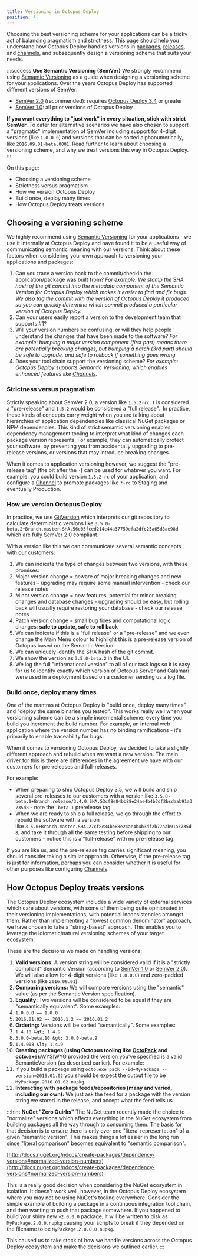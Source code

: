 ```yaml
---
title: Versioning in Octopus Deploy
position: 4
---
```



Choosing the best versioning scheme for your applications can be a tricky act of balancing pragmatism and strictness. This page should help you understand how Octopus Deploy handles versions in [packages](/docs/packaging-applications/supported-packages.md), [releases](/docs/key-concepts/projects/releases.md), and [channels](/docs/key-concepts/projects/channels.md), and subsequently design a versioning scheme that suits your needs.

:::success
**Use Semantic Versioning (SemVer)**
We strongly recommend using [Semantic Versioning](http://semver.org/) as a guide when designing a versioning scheme for your applications. Over the years Octopus Deploy has supported different versions of SemVer:

- [SemVer 2.0](http://semver.org/spec/v2.0.0.html) (recommended): requires [Octopus Deploy 3.4](https://octopus.com/blog/semver2) or greater
- [SemVer 1.0](http://semver.org/spec/v1.0.0.html): all prior versions of Octopus Deploy



**If you want everything to "just work" in every situation, stick with strict SemVer.** To cater for alternative scenarios we have also chosen to support a "pragmatic" implementation of SemVer including support for 4-digit versions (like `1.0.0.0`) and versions that can be sorted alphanumerically, like `2016.09.01-beta.0001`. Read further to learn about choosing a versioning scheme, and why we treat versions this way in Octopus Deploy.
:::


On this page:


- Choosing a versioning scheme
 - Strictness versus pragmatism
 - How we version Octopus Deploy
 - Build once, deploy many times
- How Octopus Deploy treats versions

## Choosing a versioning scheme


We highly recommend using [Semantic Versioning](http://semver.org/) for your applications - we use it internally at Octopus Deploy and have found it to be a useful way of communicating semantic meaning with our versions. Think about these factors when considering your own approach to versioning your applications and packages:

1. Can you trace a version back to the commit/checkin the application/package was built from? *For example: We stamp the SHA hash of the git commit into the metadata component of the Semantic Version for Octopus Deploy which makes it easier to find and fix bugs. We also tag the commit with the version of Octopus Deploy it produced so you can quickly determine which commit produced a particular version of Octopus Deploy.*
2. Can your users easily report a version to the development team that supports #1?
3. Will your version numbers be confusing, or will they help people understand the changes that have been made to the software? *For example: bumping a major version component (first part) means there are potentially breaking changes, but bumping a patch (3rd part) should be safe to upgrade, and safe to rollback if something goes wrong.*
4. Does your tool chain support the versioning scheme? *For example: Octopus Deploy supports Semantic Versioning, which enables enhanced features like [Channels](/docs/key-concepts/projects/channels.md).*


### Strictness versus pragmatism


Strictly speaking about SemVer 2.0, a version like `1.5.2-rc.1` is considered a "pre-release" and `1.5.2` would be considered a "full release".  In practice, these kinds of concepts carry weight when you are talking about hierarchies of application dependencies like classical NuGet packages or NPM dependencies. This kind of strict semantic versioning enables dependency management tooling to interpret what kind of changes each package version represents. For example, they can automatically protect your software, by preventing you from accidentally upgrading to pre-release versions, or versions that may introduce breaking changes.


When it comes to application versioning however, we suggest the "pre-release tag" (the bit after the `-`) can be used for whatever you want. For example: you could build version `1.5.2-rc` of your application, and configure a [Channel](/docs/key-concepts/projects/channels.md) to promote packages like `*-rc` to Staging and eventually Production.

### How we version Octopus Deploy


In practice, we use [GitVersion](https://gitversion.readthedocs.io/en/latest/why/) which interprets our git repository to calculate deterministic versions like `3.5.0-beta.2+Branch.master.SHA.56e05fced214c44a37759efa2dfc25a65d8ae98d` which are fully SemVer 2.0 compliant.


With a version like this we can communicate several semantic concepts with our customers:

1. We can indicate the type of changes between two versions, with these promises:
 1. Major version change = beware of major breaking changes and new features - upgrading may require some manual intervention - check our release notes
 2. Minor version change = new features, potential for minor breaking changes and database changes - upgrading should be easy, but rolling back will usually require restoring your database - check our release notes
 3. Patch version change = small bug fixes and computational logic changes: **safe to update, safe to roll back**
2. We can indicate if this is a "full release" or a "pre-release" and we even change the Main Menu colour to highlight this is a pre-release version of Octopus based on the Semantic Version.
3. We can uniquely identify the SHA hash of the git commit.
4. We show the version as `3.5.0-beta.2` in the UI.
5. We log the full "informational version" to all of our task logs so it is easy for us to identify exactly which version of Octopus Server and Calamari were used in a deployment based on a customer sending us a log file.


### Build once, deploy many times


One of the mantras at Octopus Deploy is "build once, deploy many times" and "deploy the same binaries you tested". This works really well when your versioning scheme can be a simple incremental scheme: every time you build you increment the build number. For example, an internal web application where the version number has no binding ramifications - it's primarily to enable traceability for bugs.


When it comes to versioning Octopus Deploy, we decided to take a slightly different approach and rebuild when we want a new version. The main driver for this is there are differences in the agreement we have with our customers for pre-releases and full-releases.


For example:

- When preparing to ship Octopus Deploy 3.5, we will build and ship several pre-releases to our customers with a version like `3.5.0-beta.1+Branch.release/3.4.0.SHA.53cf8e84bb88e24ae4b4b3df2bsdaab91a3735d8` - note the `-beta.1` prerelease tag.
- When we are ready to ship a full release, we go through the effort to rebuild the software with a version like `3.5.0+Branch.master.SHA.27cf8e84bb88e24ae4b4b3df2b77aab91a3735d8`, and take it through all the same testing before shipping to our customers - notice this is a "full-release" with no pre-release tag.



If you are like us, and the pre-release tag carries significant meaning, you should consider taking a similar approach. Otherwise, if the pre-release tag is just for information, perhaps you can consider whether it is useful for other purposes like configuring [Channels](/docs/key-concepts/projects/channels.md).

## How Octopus Deploy treats versions


The Octopus Deploy ecosystem includes a wide variety of external services which care about versions, with some of them being quite opinionated in their versioning implementations, with potential inconsistencies amongst them. Rather than implementing a "lowest common denominator" approach, we have chosen to take a "string-based" approach. This enables you to leverage the idiomatic/natural versioning schemes of your target ecosystem.


These are the decisions we made on handling versions:

1. **Valid versions:** A version string will be considered valid if it is a "strictly compliant" Semantic Version (according to [SemVer 1.0](http://semver.org/spec/v1.0.0.html) or [SemVer 2.0](http://semver.org/spec/v2.0.0.html)). We will also allow for 4-digit versions (like `1.0.0.0`) and zero-padded versions (like `2016.09.01`).
2. **Comparing versions:** We will compare versions using the "semantic" value (as per the Semantic Version specification).
 1. **Equality:** Two versions will be considered to be equal if they are "semantically equivalent". Some examples:
  1. `1.0.0.0 == 1.0.0`
  2. `2016.01.02 == 2016.1.2 == 2016.01.2`
 2. **Ordering:** Versions will be sorted "semantically". Some examples:
  1. `1.4.10 &gt; 1.4.9`
  2. `3.0.0-beta.10 &gt; 3.0.0-beta.9`
  3. `1.4.008 &lt; 1.4.9`
3. **Creating packages (using Octopus tooling like [OctoPack](/docs/packaging-applications/nuget-packages/using-octopack/index.md) and [octo.exe](/docs/packaging-applications/nuget-packages/using-octo.exe.md)):**[WYSIWYG](https://en.wikipedia.org/wiki/WYSIWYG) provided the version you've specified is a valid SemanticVersion (as described earlier). For example:
 1. If you build a package using `octo.exe pack --id=MyPackage --version=2016.01.02` you should be expect the output file to be `MyPackage.2016.01.02.nupkg`.
4. **Interacting with package feeds/repositories (many and varied, including our own):** We just ask the feed for a package with the version string we stored in the release, and accept what the feed tells us.


:::hint
**NuGet &quot;Zero Quirks&quot;**
The NuGet team recently made the choice to "normalize" versions which affects everything in the NuGet ecosystem from building packages all the way through to consuming them. The basis for that decision is to ensure there is only ever one "literal representation" of a given "semantic version". This makes things a lot easier in the long run since "literal comparison" becomes equivalent to "semantic comparison".


[http://docs.nuget.org/ndocs/create-packages/dependency-versions#normalized-version-numbers](http://docs.nuget.org/ndocs/create-packages/dependency-versions#normalized-version-numbers)


This is a really good decision when considering the NuGet ecosystem in isolation. It doesn't work well, however, in the Octopus Deploy ecosystem where you may not be using NuGet's tooling everywhere. Consider the simple example of building a package in a continuous integration tool chain, and then wanting to push that package somewhere. If you happened to build your shiny new `v2.0.0.0` package, it will be written to disk as `MyPackage.2.0.0.nupkg` causing your scripts to break if they depended on the filename to be `MyPackage.2.0.0.0.nupkg`.


This caused us to take stock of how we handle versions across the Octopus Deploy ecosystem and make the decisions we outlined earlier.
:::
